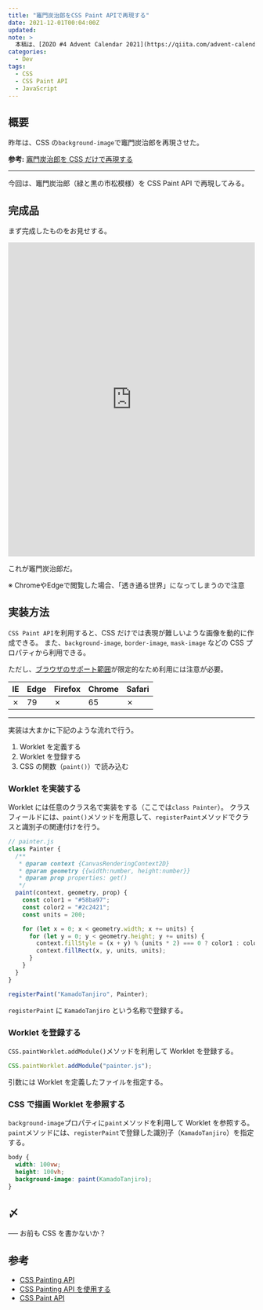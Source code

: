 ```yaml
---
title: "竈門炭治郎をCSS Paint APIで再現する"
date: 2021-12-01T00:04:00Z
updated:
note: >
  本稿は、[ZOZO #4 Advent Calendar 2021](https://qiita.com/advent-calendar/2021/zozo) 1日目の記事です。
categories:
  - Dev
tags:
  - CSS
  - CSS Paint API
  - JavaScript
---
```


## 概要

昨年は、CSS の`background-image`で竈門炭治郎を再現させた。

**参考:** [竈門炭治郎を CSS だけで再現する](https://b.0218.jp/202012230000.html)

---

今回は、竈門炭治郎（緑と黒の市松模様）を CSS Paint API で再現してみる。

## 完成品

まず完成したものをお見せする。

<iframe height="640" style="width: 100%;" scrolling="no" title="Tanjiro Kamado 2" src="https://codepen.io/hiro0218/embed/Yzxmwop?default-tab=&theme-id=light" frameborder="no" loading="lazy" allowtransparency="true" allowfullscreen="true">
  See the Pen <a href="https://codepen.io/hiro0218/pen/Yzxmwop">
  Tanjiro Kamado 2</a> by hiro (<a href="https://codepen.io/hiro0218">@hiro0218</a>)
  on <a href="https://codepen.io">CodePen</a>.
</iframe>

これが竈門炭治郎だ。

※ ChromeやEdgeで閲覧した場合、「透き通る世界」になってしまうので注意

## 実装方法

`CSS Paint API`を利用すると、CSS だけでは表現が難しいような画像を動的に作成できる。
また、`background-image`, `border-image`, `mask-image` などの CSS プロパティから利用できる。

ただし、[ブラウザのサポート範囲](https://caniuse.com/css-paint-api)が限定的なため利用には注意が必要。

| IE  | Edge | Firefox | Chrome | Safari |
| --- | ---- | ------- | ------ | ------ |
| ✗   | 79   | ✗       | 65     | ✗      |

---

実装は大まかに下記のような流れで行う。

1. Worklet を定義する
2. Worklet を登録する
3. CSS の関数（`paint()`）で読み込む

### Worklet を実装する

Worklet には任意のクラス名で実装をする（ここでは`class Painter`）。
クラスフィールドには、`paint()`メソッドを用意して、`registerPaint`メソッドでクラスと識別子の関連付けを行う。

```js
// painter.js
class Painter {
  /**
   * @param context {CanvasRenderingContext2D}
   * @param geometry {{width:number, height:number}}
   * @param prop properties: get()
   */
  paint(context, geometry, prop) {
    const color1 = "#58ba97";
    const color2 = "#2c2421";
    const units = 200;

    for (let x = 0; x < geometry.width; x += units) {
      for (let y = 0; y < geometry.height; y += units) {
        context.fillStyle = (x + y) % (units * 2) === 0 ? color1 : color2;
        context.fillRect(x, y, units, units);
      }
    }
  }
}

registerPaint("KamadoTanjiro", Painter);
```

`registerPaint` に `KamadoTanjiro` という名称で登録する。

### Worklet を登録する

`CSS.paintWorklet.addModule()`メソッドを利用して Worklet を登録する。

```js
CSS.paintWorklet.addModule("painter.js");
```

引数には Worklet を定義したファイルを指定する。

### CSS で描画 Worklet を参照する

`background-image`プロパティに`paint`メソッドを利用して Worklet を参照する。
`paint`メソッドには、`registerPaint`で登録した識別子（`KamadoTanjiro`）を指定する。

```css
body {
  width: 100vw;
  height: 100vh;
  background-image: paint(KamadoTanjiro);
}
```

## 〆

── お前も CSS を書かないか？

## 参考

- [CSS Painting API](https://developer.mozilla.org/ja/docs/Web/API/CSS_Painting_API)
- [CSS Painting API を使用する](https://developer.mozilla.org/ja/docs/Web/API/CSS_Painting_API/Guide)
- [CSS Paint API](https://developers.google.cn/web/updates/2018/01/paintapi?hl=PL)
